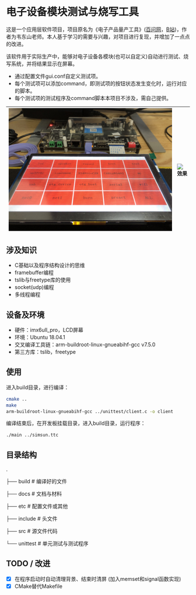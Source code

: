 # 电子设备模块测试与烧写工具

这是一个应用层软件项目，项目原名为《电子产品量产工具》([百问网](https://www.100ask.net/p/t_pc/course_pc_detail/column/p_5f04515ce4b036f1c0cf4254?product_id=p_5f04515ce4b036f1c0cf4254)，[B站](https://www.bilibili.com/video/BV1it4y1Q75z/?vd_source=11fdf4ddf6712b19eba94ccd395578f0))，作者为韦东山老师。本人基于学习的需要与兴趣，对项目进行复现，并增加了一点点的改进。

该软件用于实际生产中，能够对电子设备各模块(也可以自定义)自动进行测试、烧写系统，并将结果显示在屏幕。

- 通过配置文件gui.conf自定义测试项。
- 每个测试项可以添加command，即测试项的按钮状态发生变化时，运行对应的脚本。
- 每个测试项的测试程序及command脚本本项目不涉及，需自己提供。

![整体](./docs/pics/%E6%95%B4%E4%BD%93.jpg) | ![效果](./docs/pics/%E6%95%88%E6%9E%9C.jpg)
---|---

## 涉及知识

- C基础以及程序结构设计的思维
- framebuffer编程
- tslib与freetype库的使用
- socket(udp)编程
- 多线程编程

## 设备及环境

- 硬件：imx6ull_pro，LCD屏幕
- 环境：Ubuntu 18.04.1
- 交叉编译工具链：arm-buildroot-linux-gnueabihf-gcc v7.5.0
- 第三方库：tslib，freetype

## 使用

进入build目录，进行编译：

```sh
cmake ..
make
arm-buildroot-linux-gnueabihf-gcc ../unittest/client.c -o client
```

编译结束后，在开发板挂载目录，进入build目录，运行程序：

```sh
./main ../simsun.ttc 
```

## 目录结构

.

├── build  # 编译好的文件

├── docs  # 文档与材料

├── etc  # 配置文件或其他

├── include  # 头文件

├── src  # 源文件代码

└── unittest  # 单元测试与测试程序

## TODO / 改进

- [x] 在程序启动时自动清理背景、结束时清屏 (加入memset和signal函数实现)
- [x] CMake替代Makefile
